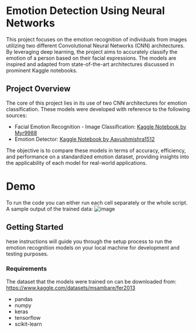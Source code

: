 # Emotion Detection Using Neural Networks
This project focuses on the emotion recognition of individuals from images utilizing two different Convolutional Neural Networks (CNN) architectures. By leveraging deep learning, the project aims to accurately classify the emotion of a person based on their facial expressions. The models are inspired and adapted from state-of-the-art architectures discussed in prominent Kaggle notebooks.

## Project Overview

The core of this project lies in its use of two CNN architectures for emotion classification. These models were developed with reference to the following sources:

- Facial Emotion Recognition - Image Classification: [Kaggle Notebook by Myr9988](https://www.kaggle.com/code/myr9988/facial-emotion-recognition-image-classification)
- Emotion Detector: [Kaggle Notebook by Aayushmishra1512](https://www.kaggle.com/code/aayushmishra1512/emotion-detector/notebook)

The objective is to compare these models in terms of accuracy, efficiency, and performance on a standardized emotion dataset, providing insights into the applicability of each model for real-world applications.

# Demo
To run the code you can either run each cell separately or the whole script. A sample output of the trained data:
![image](https://github.com/pvalia/Emotion-Recognition/assets/77172929/0a6d1389-6dce-447e-9e50-def16d4d6491)

## Getting Started

hese instructions will guide you through the setup process to run the emotion recognition models on your local machine for development and testing purposes.

### Requirements
The dataset that the models were trained on can be downloaded from: https://www.kaggle.com/datasets/msambare/fer2013

- pandas
- numpy
- keras
- tensorflow
- scikit-learn
